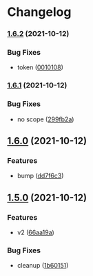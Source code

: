 # Changelog

### [1.6.2](https://www.github.com/withshepherd/graphql-codegen-zod/compare/v1.6.1...v1.6.2) (2021-10-12)


### Bug Fixes

* token ([0010108](https://www.github.com/withshepherd/graphql-codegen-zod/commit/001010802ee52e661016f332ddf5578c7965a9b7))

### [1.6.1](https://www.github.com/withshepherd/graphql-codegen-zod/compare/v1.6.0...v1.6.1) (2021-10-12)


### Bug Fixes

* no scope ([299fb2a](https://www.github.com/withshepherd/graphql-codegen-zod/commit/299fb2a81afae27e4a0a8972c1913768c8b5ecc7))

## [1.6.0](https://www.github.com/withshepherd/graphql-codegen-zod/compare/v1.5.0...v1.6.0) (2021-10-12)


### Features

* bump ([dd7f6c3](https://www.github.com/withshepherd/graphql-codegen-zod/commit/dd7f6c3552bb0d3234445429dc496212dfff2d53))

## [1.5.0](https://www.github.com/withshepherd/graphql-codegen-zod/compare/v1.4.1...v1.5.0) (2021-10-12)


### Features

* v2 ([66aa19a](https://www.github.com/withshepherd/graphql-codegen-zod/commit/66aa19a4e8cf91b0dfb85f492429e6a0dd03029b))


### Bug Fixes

* cleanup ([1b60151](https://www.github.com/withshepherd/graphql-codegen-zod/commit/1b6015157dcd579b8c45fa66cca10c26989452cb))
